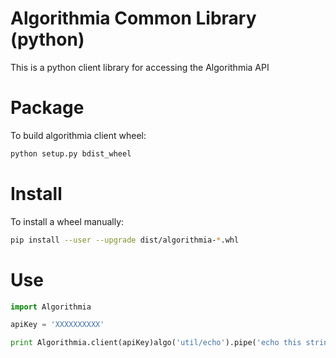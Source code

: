 Algorithmia Common Library (python)
===================================

This is a python client library for accessing the Algorithmia API


# Package

To build algorithmia client wheel:

```bash
python setup.py bdist_wheel
```


# Install

To install a wheel manually:

```bash
pip install --user --upgrade dist/algorithmia-*.whl
```


# Use

```python
import Algorithmia

apiKey = 'XXXXXXXXXX'

print Algorithmia.client(apiKey)algo('util/echo').pipe('echo this string')
```
